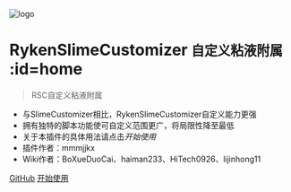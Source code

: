 <!-- _coverpage.md -->

![logo](https://cdn.jsdelivr.net/gh/SlimefunReloadingProject/RykenSlimeCustomizer-Wiki@master/images/logo.svg)

# RykenSlimeCustomizer <small>自定义粘液附属</small> :id=home

> RSC自定义粘液附属

- 与SlimeCustomizer相比，RykenSlimeCustomizer自定义能力更强
- 拥有独特的脚本功能使可自定义范围更广，将局限性降至最低
- 关于本插件的具体用法请点击*开始使用*
- 插件作者：mmmjjkx
- Wiki作者：BoXueDuoCai、haiman233、HiTech0926、lijinhong11

[GitHub](https://github.com/SlimefunReloadingProject/RykenSlimeCustomizer)
[开始使用](README)
